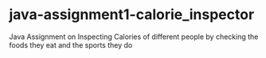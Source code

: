 # java-assignment1-calorie_inspector
Java Assignment on Inspecting Calories of different people by checking the foods they eat and the sports they do
